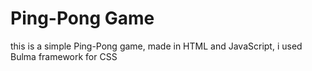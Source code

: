 # Ping-Pong Game
this is a simple Ping-Pong game, made in HTML and JavaScript,
i used Bulma framework for CSS
